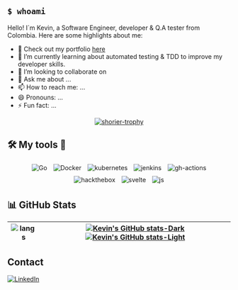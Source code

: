 ## `$ whoami`

Hello! I´m Kevin, a Software Engineer, developer & Q.A tester from Colombia. Here are some highlights about me:


- 🔗 Check out my portfolio [here](https://kbn05.github.io/) 
- 🌱 I’m currently learning about automated testing & TDD to improve my developer skills.
- 👯 I’m looking to collaborate on 
- 💬 Ask me about ...
- 📫 How to reach me: ...
- 😄 Pronouns: ...
- ⚡ Fun fact: ...

<p align="center">
  <a href="https://github.com/kbn05">
    <img src="https://github-profile-trophy.vercel.app/?username=kbn05&row=1&rank=-?&column=5" alt="shorier-trophy"/>
  </a>
</p>

## 🛠️ My tools 🔧

<p align="center">
	<img style="margin: 5px;" src="https://img.shields.io/badge/go-%2300ADD8.svg?style=for-the-badge&logo=go&logoColor=white" alt="Go"/>
	<img style="margin: 5px;" src="https://img.shields.io/badge/docker-%230db7ed.svg?style=for-the-badge&logo=docker&logoColor=white" alt="Docker"/>
	<img style="margin: 5px;" src="https://img.shields.io/badge/kubernetes-%23326ce5.svg?style=for-the-badge&logo=kubernetes&logoColor=white" alt="kubernetes"/>
  <img style="margin: 5px;" src="https://img.shields.io/badge/jenkins-%232C5263.svg?style=for-the-badge&logo=jenkins&logoColor=white" alt="jenkins"/>
	<img style="margin: 5px;" src="https://img.shields.io/badge/github%20actions-%232671E5.svg?style=for-the-badge&logo=githubactions&logoColor=white" alt="gh-actions"/>
	<img style="margin: 5px;" src="https://img.shields.io/badge/-HackTheBox-%239FEF00?style=for-the-badge&logo=hackthebox&logoColor=white" alt="hackthebox"/>
	<img style="margin: 5px;" src="https://img.shields.io/badge/svelte-%23f1413d.svg?style=for-the-badge&logo=svelte&logoColor=white" alt="svelte"/>
	<img style="margin: 5px;" src="https://img.shields.io/badge/javascript-%23323330.svg?style=for-the-badge&logo=javascript&logoColor=%23F7DF1E" alt="js"/>
</p>

## 📊 GitHub Stats

| <img align="center" src="https://github-readme-stats.vercel.app/api/top-langs/?username=kbn05&size_weight=0.1&count_weight=1&langs_count=5&layout=pie&hide=html,css,objective-c" alt="langs"/> | [![Kevin's GitHub stats-Dark](https://github-readme-stats.vercel.app/api?username=kbn05&show_icons=true&theme=dark#gh-dark-mode-only)](https://github.com/anuraghazra/github-readme-stats#gh-dark-mode-only) [![Kevin's GitHub stats-Light](https://github-readme-stats.vercel.app/api?username=kbn05&show_icons=true&theme=default#gh-light-mode-only)](https://github.com/anuraghazra/github-readme-stats#gh-light-mode-only) |
| ---------- | ---------- |

## Contact

[![LinkedIn](https://img.shields.io/badge/linkedin-%230077B5.svg?style=for-the-badge&logo=linkedin&logoColor=white)](https://www.linkedin.com/in/kbn055/)

[https://github.com/orgs/community/discussions/61477#discussioncomment-6512835]:#
